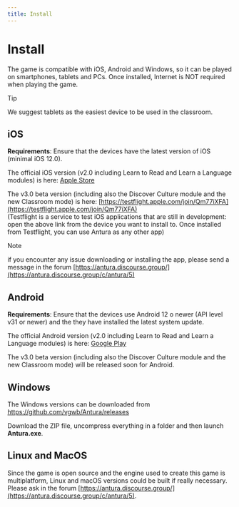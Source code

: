 ```yaml
---
title: Install
---
```

# Install

The game is compatible with iOS, Android and Windows, so it can be played on smartphones, tablets and PCs.
Once installed, Internet is NOT required when playing the game.

> [!TIP]
> We suggest tablets as the easiest device to be used in the classroom.

## iOS

**Requirements**: Ensure that the devices have the latest version of iOS (minimal iOS 12.0).  

The official iOS version (v2.0 including Learn to Read and Learn a Language modules) is here: [Apple Store](https://apps.apple.com/us/app/antura-and-the-letters/id1210334699)

The v3.0 beta version (including also the Discover Culture module and the new Classroom mode) is here: [https://testflight.apple.com/join/Qm77iXFA](https://testflight.apple.com/join/Qm77iXFA)  
(Testflight is a service to test iOS applications that are still in development: open the above link from the device you want to install to. Once installed from Testflight, you can use Antura as any other app)


> [!note]
> if you encounter any issue downloading or installing the app, please send a message in the forum [https://antura.discourse.group/](https://antura.discourse.group/c/antura/5)

## Android

**Requirements**: Ensure that the devices use Android 12 o newer (API level v31 or newer) and the they have installed the latest system update.

The official Android version (v2.0 including Learn to Read and Learn a Language modules) is here: [Google Play](https://play.google.com/store/apps/details?id=org.eduapp4syria.antura)

The v3.0 beta version (including also the Discover Culture module and the new Classroom mode) will be released soon for Android. 


## Windows
The Windows versions can be downloaded from https://github.com/vgwb/Antura/releases

Download the ZIP file, uncompress everything in a folder and then launch **Antura.exe**.


## Linux and MacOS
Since the game is open source and the engine used to create this game is multiplatform, Linux and macOS versions could be built if really necessary.
Please ask in the forum [https://antura.discourse.group/](https://antura.discourse.group/c/antura/5).
